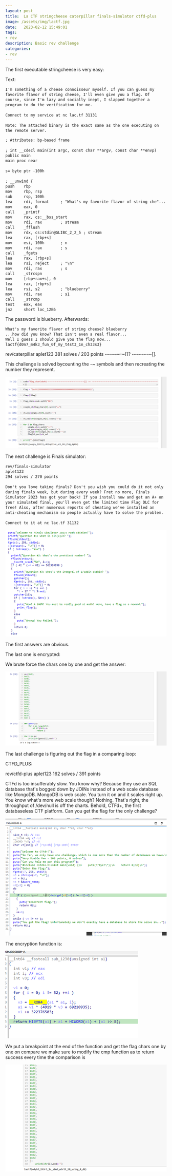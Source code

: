 ```yaml
---
layout: post
title:  La CTF stringcheese caterpillar finals-simulator ctfd-plus
image: /assets/img/lactf.jpg
date:   2023-02-12 15:49:01
tags:
- rev
description: Basic rev challenge
categories:
- rev
---
```


The first executable stringcheese is very easy:  

Text:
```
I'm something of a cheese connoisseur myself. If you can guess my favorite flavor of string cheese, I'll even give you a flag. Of course, since I'm lazy and socially inept, I slapped together a program to do the verification for me.

Connect to my service at nc lac.tf 31131

Note: The attached binary is the exact same as the one executing on the remote server.
```

```
; Attributes: bp-based frame

; int __cdecl main(int argc, const char **argv, const char **envp)
public main
main proc near

s= byte ptr -100h

; __unwind {
push    rbp
mov     rbp, rsp
sub     rsp, 100h
lea     rdi, format     ; "What's my favorite flavor of string che"...
mov     eax, 0
call    _printf
mov     rax, cs:__bss_start
mov     rdi, rax        ; stream
call    _fflush
mov     rdx, cs:stdin@GLIBC_2_2_5 ; stream
lea     rax, [rbp+s]
mov     esi, 100h       ; n
mov     rdi, rax        ; s
call    _fgets
lea     rax, [rbp+s]
lea     rsi, reject     ; "\n"
mov     rdi, rax        ; s
call    _strcspn
mov     [rbp+rax+s], 0
lea     rax, [rbp+s]
lea     rsi, s2         ; "blueberry"
mov     rdi, rax        ; s1
call    _strcmp
test    eax, eax
jnz     short loc_12B6
```

The password is blueberry. Afterwards:


```
What's my favorite flavor of string cheese? blueberry
...how did you know? That isn't even a real flavor...
Well I guess I should give you the flag now...
lactf{d0n7_m4k3_fun_0f_my_t4st3_1n_ch33s3}
```

rev/caterpillar
aplet123
381 solves / 203 points
-~-~-~-~[]? -~-~-~-~[].

This challenge is solved bycounting the -~ symbols and then recreating the number they represent.


![](/assets/img/2023-02-12-18-30-47.png)

The next challenge is Finals simulator:

```
rev/finals-simulator
aplet123
294 solves / 270 points

Don't you love taking finals? Don't you wish you could do it not only during finals week, but during every week? Fret no more, Finals Simulator 2023 has got your back! If you install now and get an A+ on your simulated final, you'll even get the limited time Flag DLC for free! Also, after numerous reports of cheating we've installed an anti-cheating mechanism so people actually have to solve the problem.

Connect to it at nc lac.tf 31132
```




![](/assets/img/2023-02-12-18-34-57.png)

The first answers are obvious.

The last one is encrypted:

We brute force the chars one by one and get the answer:


![](/assets/img/2023-02-12-19-19-00.png)


The last challenge is figuring out the flag in a comparing loop:

CTFD_PLUS:

rev/ctfd-plus
aplet123
162 solves / 391 points

CTFd is too insufferably slow. You know why? Because they use an SQL database that's bogged down by JOINs instead of a web scale database like MongoDB. MongoDB is web scale. You turn it on and it scales right up. You know what's more web scale though? Nothing. That's right, the throughput of /dev/null is off the charts. Behold, CTFd+, the first databaseless CTF platform. Can you get the flag for the only challenge?


![](/assets/img/2023-02-12-19-39-10.png)

The encryption function is:

![](/assets/img/2023-02-12-19-36-36.png)




We put a breakpoint at the end of the function and get the flag chars one by one on compare we make sure to modify the cmp function as to return success every time the comparison is


![](/assets/img/2023-02-12-19-37-24.png)